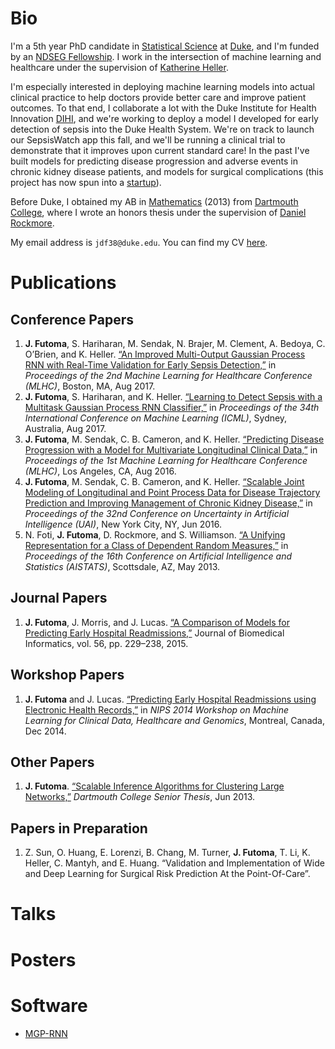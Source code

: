 # Bio
I'm a 5th year PhD candidate in [Statistical Science](https://stat.duke.edu) at [Duke](https://duke.edu), and I'm funded by an [NDSEG Fellowship](https://ndseg.asee.org/).  I work in the intersection of machine learning and healthcare under the supervision of [Katherine Heller](http://www2.stat.duke.edu/~kheller/). 

I'm especially interested in deploying machine learning models into actual clinical practice to help doctors provide better care and improve patient outcomes.  To that end, I collaborate a lot with the Duke Institute for Health Innovation [DIHI](http://www.dihi.org/), and we're working to deploy a model I developed for early detection of sepsis into the Duke Health System. We're on track to launch our SepsisWatch app this fall, and we'll be running a clinical trial to demonstrate that it improves upon current standard care! In the past I've built models for predicting disease progression and adverse events in chronic kidney disease patients, and models for surgical complications (this project has now spun into a [startup](http://kelahealth.com/)).

Before Duke, I obtained my AB in [Mathematics](https://math.dartmouth.edu/) (2013) from [Dartmouth College](http://home.dartmouth.edu/), where I wrote an honors thesis under the supervision of [Daniel Rockmore](http://www.cs.dartmouth.edu/~rockmore/).

My email address is ``jdf38@duke.edu``. You can find my CV [here](https://github.com/jfutoma/jfutoma.github.io/blob/master/CV.pdf).

# Publications

## Conference Papers 

1. **J. Futoma**, S. Hariharan, M. Sendak, N. Brajer, M. Clement, A. Bedoya, C. O’Brien, and K. Heller. [“An Improved Multi-Output Gaussian Process RNN with Real-Time Validation for Early Sepsis Detection,”](https://arxiv.org/abs/1708.05894) in *Proceedings of the 2nd Machine Learning for Healthcare Conference (MLHC)*, Boston, MA, Aug 2017.
2. **J. Futoma**, S. Hariharan, and K. Heller. [“Learning to Detect Sepsis with a Multitask Gaussian Process RNN Classifier,”](https://arxiv.org/abs/1706.04152) in *Proceedings of the 34th International Conference on Machine Learning (ICML)*, Sydney, Australia, Aug 2017.
3. **J. Futoma**, M. Sendak, C. B. Cameron, and K. Heller. [“Predicting Disease Progression with a Model for Multivariate Longitudinal Clinical Data,”](http://proceedings.mlr.press/v56/Futoma16.pdf) in *Proceedings of the 1st Machine Learning for Healthcare Conference (MLHC)*, Los Angeles, CA, Aug 2016.
4. **J. Futoma**, M. Sendak, C. B. Cameron, and K. Heller. [“Scalable Joint Modeling of Longitudinal and Point Process Data for Disease Trajectory Prediction and Improving Management of Chronic Kidney Disease,”](http://auai.org/uai2016/proceedings/papers/160.pdf) in *Proceedings of the 32nd Conference on Uncertainty in Artificial Intelligence (UAI)*, New York City, NY, Jun 2016.
5. N. Foti, **J. Futoma**, D. Rockmore, and S. Williamson. [“A Unifying Representation for a Class of Dependent Random Measures,”](https://arxiv.org/pdf/1211.4753.pdf) in *Proceedings of the 16th Conference on Artificial Intelligence and Statistics (AISTATS)*, Scottsdale, AZ, May 2013.

## Journal Papers 
1. **J. Futoma**, J. Morris, and J. Lucas. [“A Comparison of Models for Predicting Early Hospital Readmissions,”](http://www.sciencedirect.com/science/article/pii/S1532046415000969) Journal of Biomedical Informatics, vol. 56, pp. 229–238, 2015.

## Workshop Papers 
1. **J. Futoma** and J. Lucas. [“Predicting Early Hospital Readmissions using Electronic Health Records,”](https://github.com/jfutoma/jfutoma.github.io/blob/master/papers/NIPS2014_Workshop_Readmissions.pdf) in *NIPS 2014 Workshop on Machine Learning for Clinical Data, Healthcare and Genomics*, Montreal, Canada, Dec 2014.

## Other Papers 
1. **J. Futoma**. [“Scalable Inference Algorithms for Clustering Large Networks,”](https://math.dartmouth.edu/theses/undergrad/2013/SeniorThesisFutoma.pdf) *Dartmouth College Senior Thesis*, Jun 2013.

## Papers in Preparation 
1. Z. Sun, O. Huang, E. Lorenzi, B. Chang, M. Turner, **J. Futoma**, T. Li, K. Heller, C. Mantyh, and E. Huang. “Validation and Implementation of Wide and Deep Learning for Surgical Risk Prediction At the Point-Of-Care”.

# Talks 

# Posters

# Software
* [MGP-RNN](https://github.com/jfutoma/MGP-RNN)
